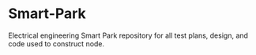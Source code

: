 # Smart-Park
Electrical engineering Smart Park repository for all test plans, design, and code used to construct node.
